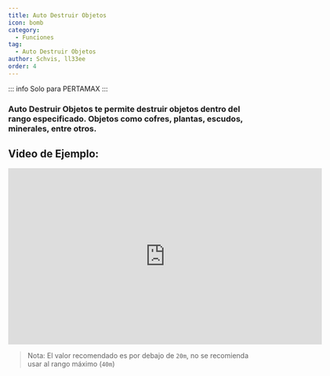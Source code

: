 ```yaml
---
title: Auto Destruir Objetos
icon: bomb
category:
  - Funciones
tag:
  - Auto Destruir Objetos
author: Schvis, ll33ee
order: 4
---
```

::: info Solo para PERTAMAX
:::
### Auto Destruir Objetos te permite destruir objetos dentro del rango especificado. Objetos como cofres, plantas, escudos, minerales, entre otros.

## Video de Ejemplo:

<div class="iframe-container"><iframe width="640" height="360" src="https://www.youtube.com/embed/3ML6s3SR8nE?list=PL5eI1Tb64p56g27qfYk7VuFTz4FK6YrKa" title="Korepi - Auto Destroy" frameborder="0" allow="accelerometer; autoplay; clipboard-write; encrypted-media; gyroscope; picture-in-picture; web-share" allowfullscreen></iframe></div>

>Nota: El valor recomendado es por debajo de `20m`, no se recomienda usar al rango máximo (`40m`)

